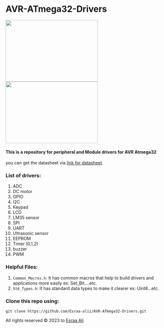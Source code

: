 # AVR-ATmega32-Drivers
<div >
<img src="https://cdn1-shop.mikroe.com/img/product/atmega32/atmega32-thickbox_default-12x.jpg" width="300px" height="200px">
<img src="https://www.robomart.com/image/catalog/RM0076/01.png" width="300px" height="200px">
</div>

#### This is a repository for peripheral and Module drivers for AVR Atmega32 
you can get the datasheet via [link for datasheet](https://pdf1.alldatasheet.com/datasheet-pdf/view/77378/ATMEL/ATMEGA32.html).

### List of drivers:
  1. ADC
  2. DC motor
  3. GPIO
  4. I2C
  5. Keypad
  6. LCD
  7. LM35 sensor
  8. SPI
  9. UART
  10. Ultrasonic sensor
  11. EEPROM
  12. Timer (0,1,2)
  13. buzzer
  14. PWM

### Helpful Files:
  1. `Common_Macros.h`: It has common macros that help to build drivers and applications more easily ex: Set_Bit....etc.
  2. `Std_Types.h`: It has standard data types to make it clearer ex: Uint8...etc.

### Clone this repo using:
```
git clone https://github.com/Esraa-alii/AVR-ATmega32-Drivers.git
```
All rights reserved © 2023 to [Esraa Ali](https://github.com/Esraa-alii).
